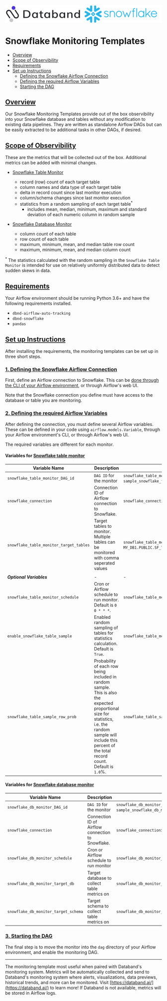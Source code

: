![Databand & Snowflake](https://raw.githubusercontent.com/kalebinn/dbnd_doc_resources/main/snowflake%2Bdbnd.png)
# Snowflake Monitoring Templates
- [Overview](#overview)
- [Scope of Observibility](#scope_of_observibility)
- [Requirements](#requirements)
- [Set up Instructions](#setup-instructions)
    - [Defining the Snowflake Airflow Connection](#airflow-connections)
    - [Defining the required Airflow Variables](#airflow-variables)
    - [Starting the DAG](#dag-start)



## [Overview](#overview) 
Our Snowflake Monitoring Templates provide out of the box observibility into your Snowflake database and tables without any modification to existing data pipelines. They are written as standalone Airflow DAGs but can be easily extracted to be additional tasks in other DAGs, if desired. 

## [Scope of Observibility](#scope_of_observibility)
These are the metrics that will be collected out of the box. Additional metrics can be added with minimal changes.
 
- [Snowflake Table Monitor](./snowflake_table_monitor.py)
    - record (row) count of each target table 
    - column names and data type of each target table
    - delta in record count since last monitor execution 
    - column/schema changes since last monitor execution 
    - statistics from a random sampling of each target table<sup>*</sup> 
        - includes mean, median, minimum, maximum and standard deviation of each numeric column in random sample 
    
- [Snowflake Database Monitor](./snowflake_database_monitor.py)
    - column count of each table
    - row count of each table
    - maximum, minimum, mean, and median table row count 
    - maximum, minimum, mean, and median column count

<sup>*</sup> The statistics calculated with the random sampling in the `Snowflake Table Monitor` is intended for use on relatively uniformly distributed data to detect sudden skews in data.  

## [Requirements](#requirements)
Your Airflow environment should be running Python 3.6+ and have the following requirements installed.
- `dbnd-airflow-auto-tracking`
- `dbnd-snowflake`
- `pandas` 

## [Set up Instructions](#setup-instructions)
After installing the requirements, the monitoring templates can be set up in three short steps. 

### [1. Defining the Snowflake Airflow Connection](#airflow-connections)
First, define an Airflow connection to Snowflake. This can be [done through the CLI of your Airflow environment](https://airflow.apache.org/docs/apache-airflow/stable/howto/connection.html), or through Airflow's web UI.

Note that the Snowflake connection you define must have access to the database or table you are monitoring. 

### [2. Defining the required Airflow Variables](#airflow-variables)
After defining the connection, you must define several Airflow variables. These can be defined in your code using `airflow.models.Variable`, through your Airflow environment's CLI, or through Airflow's web UI.

The required variables are different for each monitor. 

#### Variables for [Snowflake table monitor](./snowflake_table_monitor.py)
| Variable Name | Description | Example | 
|---------------|-------------|---------|
|`snowflake_table_monitor_DAG_id`| `DAG ID` for the monitor | `snowflake_table_monitor_DAG_id`: `sample_snowflake_table_monitor`|
|`snowflake_connection` | Connection ID of Airflow connection to Snowflake.| `snowflake_connection`:`snowflake_conn_id`|
|`snowflake_table_monitor_target_tables`| Target tables to monitor. Multiple tables can be monitored with comma seperated values | `snowflake_table_monitor_target_tables`: `MY_DB1.PUBLIC.SF_TABLE1,MY_DB2.PUBLIC.SF_TABLE2`|
| | | |
|***Optional Variables*** | - | - |
|`snowflake_table_monitor_schedule`| Cron or Airflow schedule to run monitor. Default is `0 0 * * *`. | `snowflake_table_monitor_schedule`:`@weekly`|
|`enable_snowflake_table_sample`| Enabled random sampling of tables for statistics calculation. Default is `True`. | `snowflake_table_monitor_schedule`:`False`|
|`snowflake_table_sample_row_prob`| Probability of each row being included in random sample. This is also the expected proportional size for statistics, i.e. the random sample will include this percent of the total record count. Default is `1.0`%.| `snowflake_table_sample_row_prob`:`0.1`|


#### Variables for [Snowflake database monitor](./snowflake_database_monitor.py)
| Variable Name | Description | Example |
|---------------|-------------|---------|
|`snowflake_db_monitor_DAG_id`| `DAG ID` for the monitor | `snowflake_db_monitor_DAG_id`: `sample_snowflake_db_monitor`|
|`snowflake_connection`| Connection ID of Airflow connection to Snowflake. | `snowflake_connection`:`snowflake_conn_id`|
|`snowflake_db_monitor_schedule`| Cron or Airflow schedule to run monitor | `snowflake_db_monitor_schedule`:`0 1 * * *`| 
| `snowflake_db_monitor_target_db` | Target database to collect table metrics on | `snowflake_db_monitor_target_db`:`SNOWFLAKE_SAMPLE_DATA`|
| `snowflake_db_monitor_target_schema`|Target schema to collect table metrics on | `snowflake_db_monitor_target_schema`:`PUBLIC`|
    
### [3. Starting the DAG](#dag-start)
The final step is to move the monitor into the `dag` directory of your Airflow environment, and enable the monitoring DAG. 

---
The monitoring template most useful when paired with Databand's monitoring system. Metrics will be automatically collected and send to Databand's monitoring system where alerts, visualizations, data previews, historical trends, and more can be monitored. Visit [https://databand.ai/](https://databand.ai/) to learn more! If Databand is not available, metrics will be stored in Airflow logs. 



